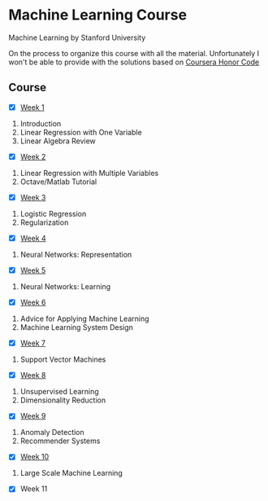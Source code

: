 # Machine Learning Course
Machine Learning by Stanford University

On the process to organize this course with all the material. Unfortunately I won't be able to provide with the solutions based on [Coursera Honor Code](https://learner.coursera.help/hc/en-us/articles/209818863-Coursera-Honor-Code)

## Course
- [x] [Week 1](week1)
1. Introduction
2. Linear Regression with One Variable
3. Linear Algebra Review

- [x] [Week 2](week2)
1. Linear Regression with Multiple Variables
2. Octave/Matlab Tutorial

- [x] [Week 3](week3)
1. Logistic Regression
2. Regularization

- [x] [Week 4](week4)
1. Neural Networks: Representation

- [x] [Week 5](week5)
1. Neural Networks: Learning

- [x] [Week 6](week6)
1. Advice for Applying Machine Learning
2. Machine Learning System Design

- [x] [Week 7](week7)
1. Support Vector Machines

- [x] [Week 8](week8)
1. Unsupervised Learning
2. Dimensionality Reduction

- [x] [Week 9](week9)
1. Anomaly Detection
2. Recommender Systems

- [x] [Week 10](week10)
1. Large Scale Machine Learning

- [x] Week 11

